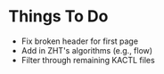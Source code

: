# Things To Do

- Fix broken header for first page
- Add in ZHT's algorithms (e.g., flow)
- Filter through remaining KACTL files
